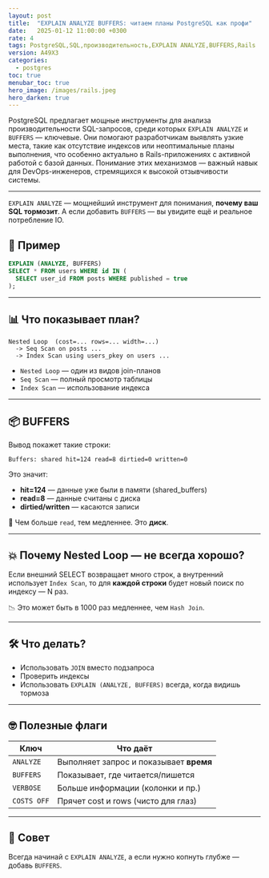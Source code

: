 ```yaml
---
layout: post
title:  "EXPLAIN ANALYZE BUFFERS: читаем планы PostgreSQL как профи"
date:   2025-01-12 11:00:00 +0300
rate: 4
tags: PostgreSQL,SQL,производительность,EXPLAIN ANALYZE,BUFFERS,Rails
version: A49X3
categories:
  - postgres
toc: true
menubar_toc: true
hero_image: /images/rails.jpeg
hero_darken: true
---
```

PostgreSQL предлагает мощные инструменты для анализа производительности SQL-запросов, среди которых `EXPLAIN ANALYZE` и `BUFFERS` — ключевые. Они помогают разработчикам выявлять узкие места, такие как отсутствие индексов или неоптимальные планы выполнения, что особенно актуально в Rails-приложениях с активной работой с базой данных. Понимание этих механизмов — важный навык для DevOps-инженеров, стремящихся к высокой отзывчивости системы.

---
`EXPLAIN ANALYZE` — мощнейший инструмент для понимания, **почему ваш SQL тормозит**. А если добавить `BUFFERS` — вы увидите ещё и реальное потребление IO.

## 🚀 Пример

```sql
EXPLAIN (ANALYZE, BUFFERS)
SELECT * FROM users WHERE id IN (
  SELECT user_id FROM posts WHERE published = true
);
````

---

## 📊 Что показывает план?

```text
Nested Loop  (cost=... rows=... width=...)
  -> Seq Scan on posts ...
  -> Index Scan using users_pkey on users ...
```

* `Nested Loop` — один из видов join-планов
* `Seq Scan` — полный просмотр таблицы
* `Index Scan` — использование индекса

---

## 📦 BUFFERS

Вывод покажет такие строки:

```
Buffers: shared hit=124 read=8 dirtied=0 written=0
```

Это значит:

* **hit=124** — данные уже были в памяти (shared\_buffers)
* **read=8** — данные считаны с диска
* **dirtied/written** — касаются записи

📌 Чем больше `read`, тем медленнее. Это **диск**.

---

## 💥 Почему Nested Loop — не всегда хорошо?

Если внешний SELECT возвращает много строк, а внутренний использует `Index Scan`,
то для **каждой строки** будет новый поиск по индексу — N раз.

📉 Это может быть в 1000 раз медленнее, чем `Hash Join`.

---

## 🛠 Что делать?

* Использовать `JOIN` вместо подзапроса
* Проверить индексы
* Использовать `EXPLAIN (ANALYZE, BUFFERS)` всегда, когда видишь тормоза

---

## 🤓 Полезные флаги

| Ключ        | Что даёт                                |
| ----------- | --------------------------------------- |
| `ANALYZE`   | Выполняет запрос и показывает **время** |
| `BUFFERS`   | Показывает, где читается/пишется        |
| `VERBOSE`   | Больше информации (колонки и пр.)       |
| `COSTS OFF` | Прячет cost и rows (чисто для глаз)     |

---

## 🧪 Совет

Всегда начинай с `EXPLAIN ANALYZE`, а если нужно копнуть глубже — добавь `BUFFERS`.
